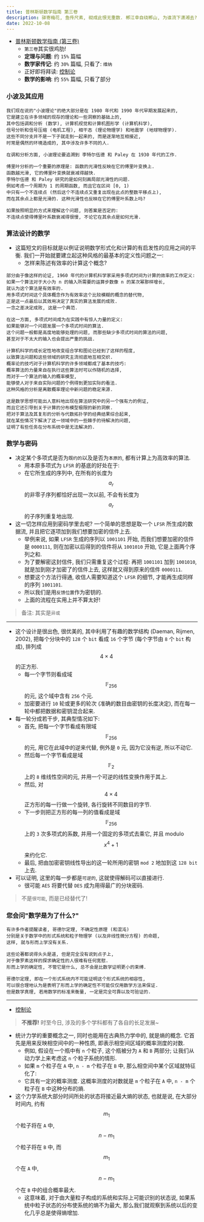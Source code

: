 ```yaml
---
title: 普林斯顿数学指南 第三卷
description: 驿寄梅花, 鱼传尺素, 砌成此恨无重数. 郴江幸自绕郴山, 为谁流下潇湘去?
date: 2022-10-08
---
```


- [普林斯顿数学指南 (第三卷)](https://book.douban.com/subject/25817384/)
  - `第三卷`其实很鸡肋!
  - __定理与问题__: 约 `15%` 篇幅
  - __数学家传记__: 约 `30%` 篇幅, 只看了: `维纳`
  - 正好即将拜读:
    [控制论](https://book.douban.com/subject/3805815/)
  - __数学的影响__: 约 `55%` 篇幅, 只看了部分

### 小波及其应用

```
我们现在说的"小波理论"的绝大部分是在 1980 年代和 1990 年代早期发展起来的,
它是建立在许多领域的现存的理论和一些洞察的基础上的,
其中包括调和分析 (数学), 计算机视觉和计算机图形学 (计算机科学),
信号分析和信号压缩 (电机工程), 相干态 (理论物理学) 和地震学 (地球物理学).
这些不同分支并不是一下子就走到一起来的, 而是逐渐地互相接近,
时常是偶然的环境造成的, 其中涉及许多不同的人.

在调和分析方面, 小波理论要追溯到 李特尔伍德 和 Paley 在 1930 年代的工作.

傅里叶分析的一个重要的原理是: 函数的光滑性反映在它的傅里叶变换上.
函数越光滑, 它的傅里叶变换就衰减得越快.
李特尔伍德 和 Paley 研究的是如何刻画局部光滑性的问题.
例如考虑一个周期为 1 的周期函数, 而且它在区间 [0, 1)
中只有一个不连续点 (然后这个不连续点又重复出现在此点的整数平移点上),
而在其余点上都是光滑的. 这种光滑性也反映在它的傅里叶系数上吗?

如果按照明显的方式来理解这个问题, 则答案是否定的:
不连续点使得傅里叶系数衰减得很慢, 不论它在其余点是如何光滑.
```

### 算法设计的数学

- 这篇短文的目标就是以例证说明数学形式化和计算的有启发性的应用之间的平衡.
  我们一开始就要建立起这种风格的最基本的定义性问题之一:
  - 怎样来陈述有效率的计算这个概念?

```
部分由于像这样的论证, 1960 年代的计算机科学家采用多项式时间为计算的效率的工作定义:
如果一个算法对于大小为 n 的输入所需要的运算步数像 n 的某次幂那样增长,
就认为这个算法是有效率的.
用多项式时间这个具体概念作为有效率这个比较模糊的概念的替代物,
正是这一点最后以其效用决定了真实的算法发展的成败.
一念之差决定成败, 这是一个典范.

在这一方面, 多项式时间成为在实践中有惊人力量的定义:
如果能够对一个问题发展一个多项式时间的算法.
这个问题一般都是高度地能够处理的问题, 而那些缺少多项式时间的算法的问题,
甚至对于不太大的输入也会提出严重的挑战.
```

```
计算机科学的成长定性地改变组合学和图论已经到了这样的程度,
以致算法问题和这些领域的研究主流彻底地互相交织.
概率论的技巧对于计算机科学的许多领域都成了基本的技巧:
概率算法的力量来自在执行这些算法时可以作随机的选择,
而对于一个算法的输入的概率模型,
能够使人对于来自实际问题的个例得到更加实际的看法.
这种风格的分析是离散概率理论中新问题的稳定来源.
```

```
这是数学思想可能出人意料地出现在算法研究中的另一个强有力的例证,
而且它还引导到关于计算的分布模型极限的新的洞察.
把对于算法及其复形的分析与代数拓扑学的经典结果综合起来,
就在某些情况下解决了这一领域中的一些棘手的待解决的问题,
证明了有些任务在分布系统中是无法解决的.
```

### 数学与密码

- 决定某个多项式是否为`既约的`以及是否为`本原的`,
  都有计算上为高效率的算法.
  - 用本原多项式为 `LFSR` 的基底的好处在于:
  - 在它所生成的序列中, 在所有的长度为
    $$ a_r $$
    的非零子序列都恰好出现一次以前,
    不会有长度为
    $$ a_r $$
    的子序列重复地出现.
- 这一切怎样应用到密码学里去呢?
  一个简单的思想是取一个 `LFSR` 所生成的数据流,
  并且把它逐项加到我们想要加密的信件上去.
  - 举例来说, 如果 `LFSR` 生成的序列以 `1001101` 开始,
    而我们想要加密的信件是 `0000111`,
    则在加密以后得到的信件将从 `1001010` 开始,
    它是上面两个序列之和.
  - 为了要解密这封信件, 我们只需重复这个过程:
    再把 `1001101` 加到 `1001010`,
    就是加到刚才加密了的信件上去,
    这样就又得到原来的信件 `0000111`.
  - 想要这个方法行得通, 收信人需要知道这个 `LFSR` 的细节,
    才能再生成同样的序列 `1001101`.
  - 所以我们是用`反馈位置`作为密钥的.
  - 上面的流程在实用上并不算太好!

> 备注: 其实是`异或`

---

- 这个设计是很出色, 很优美的, 其中利用了有趣的数学结构
  (Daeman, Rijmen, 2002), 把每个分块中的 `128` 个 `bit`
  看成 `16` 个字节 (每个字节由 `8` 个 `bit` 构成), 排列成
  $$ 4 \times 4 $$
  的正方形.
  - 每一个字节则看成域
    $$ \mathbb{F}_{256} $$
    的元, 这个域中含有 `256` 个元.
  - 加密要进行 `10` 轮或更多的轮次 (准确的数目由密钥的长度决定),
    而在每一轮中都把数据和密钥混合起来.
- 每一轮分成若干步, 其典型情况如下:
  - 首先, 把每一个字节看成有限域
    $$ \mathbb{F}_{256} $$
    的元, 用它在此域中的逆来代替, 例外是 `0` 元, 因为它没有逆, 所以不动它.
  - 然后每一个字节看成是域
    $$ \mathbb{F}_{2} $$
    上的 `8` 维线性空间的元, 并用一个可逆的线性变换作用于其上.
  - 然后, 对
    $$ 4 \times 4 $$
    正方形的每一行做一个旋转, 各行旋转不同数目的字节.
  - 下一步则把正方形的每一列的值看成是域
    $$ \mathbb{F}_{256} $$
    上的 `3` 次多项式的系数, 并用一个固定的多项式去乘它, 并且 modulo
    $$ x^4 + 1 $$
    来约化它.
  - 最后, 把由加密密钥线性导出的这一轮所用的密钥 `mod 2`
    地加到这 `128 bit` 上去.
- 可以证明, 这里的每一步都是`可逆的`, 这就使得解码可以直接进行.
  - 很可能 `AES` 将要代替 `DES` 成为用得最广的分块密码.

> 不是`很可能`, 而是已经替代了!

### 您会问"数学是为了什么?"

```
有许多作者提醒读者, 哥德尔定理, 不确定性原理 (和混沌)
分别是关于数学中的形式系统和粒子物理学 (以及非线性微分方程) 的命题,
这样, 就与形而上学没有关系.

这些论著都说得头头是道, 但是完全没有说到点子上,
对于像罗素这样的探求确定性的人很难有任何宽慰.
形而上学的确定性, 不管它是什么, 总不会是比数学证明更小的束缚.

哥德尔定理, 即在一个形式系统内不可能证明这个形式系统的相容性,
可以很合理地认为是表明了形而上学的确定性不可能仅仅用数学方法来保证.
但是数学真理, 若用数学的标准来衡量, 一定是完全可靠以及可验证的.
```

------------------

- [控制论](https://book.douban.com/subject/3805815/)

> __不推荐!__ 时至今日, 涉及的多个学科都有了各自的长足发展~

- 统计力学的重要概念之一, 同时也能用在古典热力学中的, 就是熵的概念.
  它首先是用来反映相空间中的一种性质, 即表示相空间区域的概率测度的对数.
  - 例如, 假设在一个瓶中有 `n` 个粒子, 这个瓶被分为 `A` 和 `B` 两部分;
    让我们从动力学上来考虑这 `n` 个粒子系统的情形.
  - 如果 `m` 个粒子在 `A` 中, `n - m` 个粒子在 `B` 中,
    那么相空间中某个区域就特征化了:
  - 它具有一定的概率测度. 这概率测度的对数就是 `m` 个粒子在 `A` 中,
    `n - m` 个粒子在 `B` 中这种分布的熵.
- 这个力学系统大部分时间所处的状态将接近最大熵的状态, 也就是说,
  在大部分时间内, 约有
  $$ m_1 $$
  个粒子将在 `A` 中,
  $$ n - m_1 $$
  个粒子将在 `B` 中, 而
  $$ m_1 $$
  个在 `A` 中,
  $$ n - m_1 $$
  个在 `B` 中的组合概率最大.
  - 这意味着, 对于由大量粒子构成的系统和实际上可能识别的状态说,
    如果系统中粒子状态的分布使系统的熵不为最大,
    那么我们就观察到系统以后的变化几乎总是使得熵增加.
